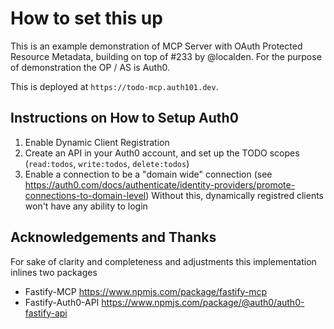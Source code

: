# How to set this up

This is an example demonstration of MCP Server with OAuth Protected Resource Metadata, building on top of #233 by @localden. For the purpose of demonstration the OP / AS is Auth0. 

This is deployed at `https://todo-mcp.auth101.dev`.


## Instructions on How to Setup Auth0

1. Enable Dynamic Client Registration
2. Create an API in your Auth0 account, and set up the TODO scopes (`read:todos`, `write:todos`, `delete:todos`)
3. Enable a connection to be a "domain wide" connection (see https://auth0.com/docs/authenticate/identity-providers/promote-connections-to-domain-level) Without this, dynamically registred clients won't have any ability to login

## Acknowledgements and Thanks

For sake of clarity and completeness and adjustments this implementation inlines two packages

- Fastify-MCP https://www.npmjs.com/package/fastify-mcp 
- Fastify-Auth0-API https://www.npmjs.com/package/@auth0/auth0-fastify-api
